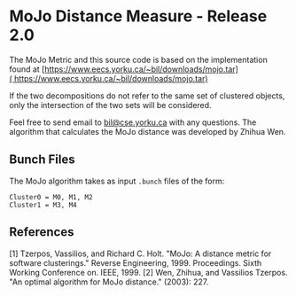 # MoJo Distance Measure - Release 2.0

The MoJo Metric and this source code is based on the implementation found at [https://www.eecs.yorku.ca/~bil/downloads/mojo.tar]( https://www.eecs.yorku.ca/~bil/downloads/mojo.tar)



If the two decompositions do not refer to the same set of clustered objects, only the intersection of the two sets will be considered.

Feel free to send email to bil@cse.yorku.ca with any questions. The algorithm that calculates the MoJo distance was developed by Zhihua Wen.



## Bunch Files 

The MoJo algorithm takes as input `.bunch` files of the form:

```
Cluster0 = M0, M1, M2
Cluster1 = M3, M4
```



## References

[1] Tzerpos, Vassilios, and Richard C. Holt. "MoJo: A distance metric for software clusterings." Reverse Engineering, 1999. Proceedings. Sixth Working Conference on. IEEE, 1999.
[2] Wen, Zhihua, and Vassilios Tzerpos. "An optimal algorithm for MoJo distance." (2003): 227.
